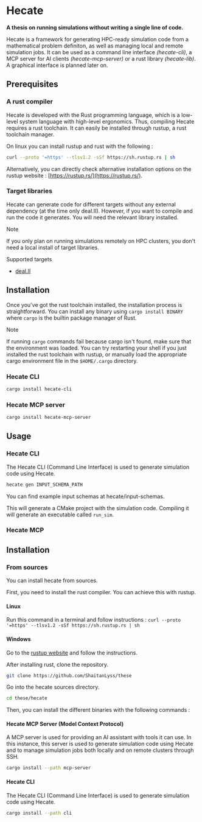 # Hecate
**A thesis on running simulations without writing a single line of code.**

Hecate is a framework for generating HPC-ready simulation code from a mathematical problem definiton, as well as managing local and remote simulation jobs. It can be used as a command line interface *(hecate-cli)*, a MCP server for AI clients *(hecate-mcp-server)* or a rust library *(hecate-lib)*. A graphical interface is planned later on.

## Prerequisites
### A rust compiler
Hecate is developed with the Rust programming language, which is a low-level system language with high-level ergonomics. Thus, compiling Hecate requires a rust toolchain. It can easily be installed through rustup, a rust toolchain manager.

On linux you can install rustup and rust with the following :
```bash
curl --proto '=https' --tlsv1.2 -sSf https://sh.rustup.rs | sh
```

Alternatively, you can directly check alternative installation options on the rustup website : [https://rustup.rs/](https://rustup.rs/).

### Target libraries
Hecate can generate code for different targets without any external dependency (at the time only deal.II). However, if you want to compile and run the code it generates. You will need the relevant library installed. 

> [!NOTE]  
> If you only plan on running simulations remotely on HPC clusters, you don't need a local install of target libraries.

Supported targets
- [deal.II](https://www.dealii.org/)

## Installation
Once you've got the rust toolchain installed, the installation process is straightforward. You can install any binary using `cargo install BINARY` where `cargo` is the builtin package manager of Rust.

> [!NOTE]
> If running `cargo` commands fail because cargo isn't found, make sure that the environment was loaded. You can try restarting your shell if you just installed the rust toolchain with rustup, or manually load the appropriate cargo environment file in the `$HOME/.cargo` directory.

### Hecate CLI
```bash
cargo install hecate-cli
```

### Hecate MCP server
```bash
cargo install hecate-mcp-server
```


## Usage
### Hecate CLI
The Hecate CLI (Command Line Interface) is used to generate simulation code using Hecate.

```bash
hecate gen INPUT_SCHEMA_PATH
```

You can find example input schemas at hecate/input-schemas.

This will generate a CMake project with the simulation code.
Compiling it will generate an executable called `run_sim`.

### Hecate MCP

## Installation 
### From sources
You can install hecate from sources.

First, you need to install the rust compiler. You can achieve this with rustup.

#### Linux
Run this command in a terminal and follow instructions :
`curl --proto '=https' --tlsv1.2 -sSf https://sh.rustup.rs | sh`

#### Windows
Go to the [rustup website](https://rustup.rs/) and follow the instructions.

After installing rust, clone the repository.
```bash
git clone https://github.com/ShaitanLyss/these
```

Go into the hecate sources directory.
```bash
cd these/hecate
```

Then, you can install the different binaries with the following commands :

#### Hecate MCP Server (Model Context Protocol)
A MCP server is used for providing an AI assistant with tools it can use. In this instance, this server
is used to generate simulation code using Hecate and to manage simulation jobs both locally and on remote clusters through SSH.

```bash
cargo install --path mcp-server
```

#### Hecate CLI
The Hecate CLI (Command Line Interface) is used to generate simulation code using Hecate.
```bash
cargo install --path cli
```

